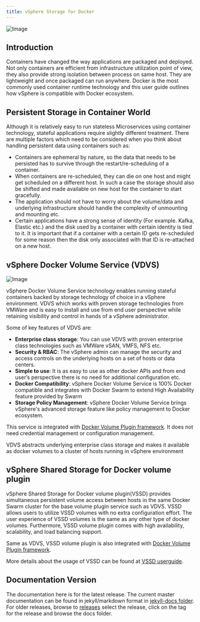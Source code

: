 ```yaml
---
title: vSphere Storage for Docker
---
```

![Image](images/docker-cert.jpeg)

## Introduction

Containers have changed the way applications are packaged and deployed. Not only containers are efficient from infrastructure utilization point of view, they also provide strong isolation between process on same host. They are lightweight and once packaged can run anywhere. Docker is the most commonly used container runtime technology and this user guide outlines how vSphere is compatible with Docker ecosystem.

## Persistent Storage in Container World

Although it is relatively easy to run stateless Microservices using container technology, stateful applications require slightly different treatment. There are multiple factors which need to be considered when you think about handling persistent data using containers such as:

* Containers are ephemeral by nature, so the data that needs to be persisted has to survive through the restart/re-scheduling of a container.
* When containers are re-scheduled, they can die on one host and might get scheduled on a different host. In such a case the storage should also be shifted and made available on new host for the container to start gracefully.
* The application should not have to worry about the volume/data and underlying infrastructure should handle the complexity of unmounting and mounting etc.
* Certain applications have a strong sense of identity (For example. Kafka, Elastic etc.) and the disk used by a container with certain identity is tied to it. It is important that if a container with a certain ID gets re-scheduled for some reason then the disk only associated with that ID is re-attached on a new host.

## vSphere Docker Volume Service (VDVS)

![Image](images/vSphereDatastore.jpg)

vSphere Docker Volume Service technology enables running stateful containers backed by storage technology of choice in a vSphere environment. VDVS which works with proven storage technologies from VMWare and is easy to install and use from end user perspective while retaining visibility and control in hands of a vSphere administrator.

Some of key features of VDVS are:

* **Enterprise class storage**: You can use VDVS with proven enterprise class technologies such as VMWare vSAN, VMFS, NFS etc.
* **Security & RBAC**: The vSphere admin can manage the security and access controls on the underlying hosts on a set of hosts or data centers.
* **Simple to use**: It is as easy to use as other docker APIs and from end user’s perspective there is no need for additional configuration etc.
* **Docker Compatibility**: vSphere Docker Volume Service is 100% Docker compatible and integrates with Docker Swarm to extend High Availability feature provided by Swarm
* **Storage Policy Management**: vSphere Docker Volume Service brings vSphere's advanced storage feature like policy management to Docker ecosystem.

This service is integrated with [Docker Volume Plugin framework](https://docs.docker.com/engine/extend/plugins_volume/). It does not need credential management or configuration management.

VDVS abstracts underlying enterprise class storage and makes it available as docker volumes to a cluster of hosts running in vSphere environment

## vSphere Shared Storage for Docker volume plugin

vSphere Shared Storage for Docker volume plugin(VSSD) provides simultaneous persistent volume access between hosts in the same Docker Swarm cluster for the base volume plugin service such as VDVS.
VSSD allows users to utilize VSSD volumes with no extra configuration effort. The user experience of VSSD volumes is the same as any other type of docker volumes.
Furthermore, VSSD volume plugin comes with high availability, scalability, and load balancing support.

Same as VDVS, VSSD volume plugin is also integrated with [Docker Volume Plugin framework](https://docs.docker.com/engine/extend/plugins_volume/).

More details about the usage of VSSD can be found at [VSSD userguide](http://vmware.github.io/vsphere-storage-for-docker/documentation/vssd-plugin.html).

## Documentation Version

The documentation here is for the latest release. The current master documentation can be found in jekyll/markdown format in [jekyll-docs folder](https://github.com/vmware/vsphere-storage-for-docker/tree/gh-pages/jekyll-docs). For older releases, browse to [releases](https://github.com/vmware/vsphere-storage-for-docker/releases) select the release, click on the tag for the release and browse the docs folder.
